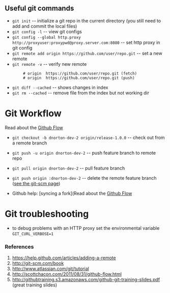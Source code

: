 Useful git commands
-------------------

* `git init` -- initialize a git repo in the current directory (you still need to add and commit the local files)
* `git config -l` -- view git configs
* `git config --global http.proxy http://proxyuser:proxypwd@proxy.server.com:8080` -- set http proxy in git config        
* `git remote add origin https://github.com/user/repo.git` -- set a new remote        
* `git remote -v` -- verify new remote

```
        # origin  https://github.com/user/repo.git (fetch)
        # origin  https://github.com/user/repo.git (push)
```  

* `git diff --cached` -- shows changes in index  
* `git rm --cached` -- remove file from the index but not working dir

Git Workflow
============

Read about the [Github Flow](http://scottchacon.com/2011/08/31/github-flow.html)

* `git checkout -b dnorton-dev-2 origin/release-1.0.0` -- check out from a remote branch
* `git push -u origin dnorton-dev-2` -- push feature branch to remote repo
* `git pull origin dnorton-dev-2` -- pull feature branch
* `git push origin :dnorton-dev-2` -- delete the remote feature branch ([see the git-scm page](http://git-scm.com/book/en/Git-Branching-Remote-Branches#Deleting-Remote-Branches))

* Github help: [syncing a fork](Read about the [Github Flow](http://scottchacon.com/2011/08/31/github-flow.html)



Git troubleshooting
===================

- to debug problems with an HTTP proxy set the environmental variable `GIT_CURL_VERBOSE=1`


### References

1. https://help.github.com/articles/adding-a-remote
2. http://git-scm.com/book
3. http://www.atlassian.com/git/tutorial
4. http://scottchacon.com/2011/08/31/github-flow.html
5. http://githubtraining.s3.amazonaws.com/github-git-training-slides.pdf (great training slides)
